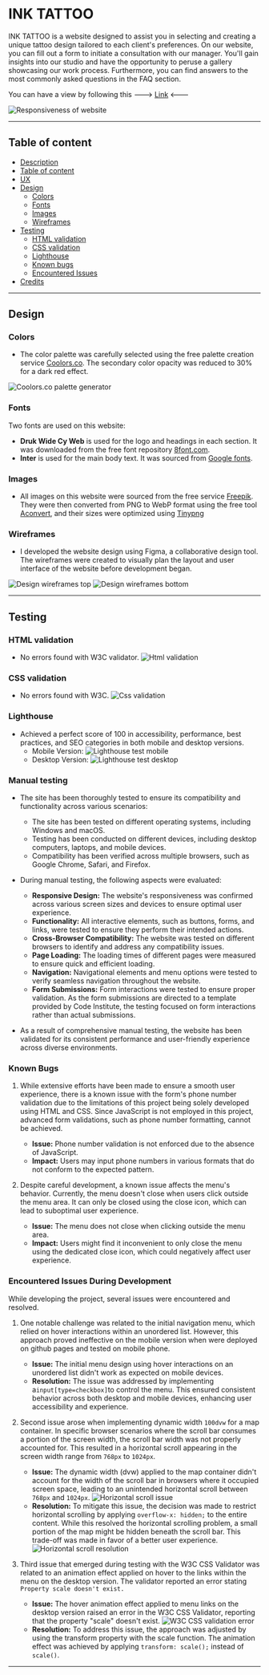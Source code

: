 # INK TATTOO

INK TATTOO is a website designed to assist you in selecting and creating a unique tattoo design tailored to each client's preferences.
On our website, you can fill out a form to initiate a consultation with our manager.
You'll gain insights into our studio and have the opportunity to peruse a gallery showcasing our work process.
Furthermore, you can find answers to the most commonly asked questions in the FAQ section.

You can have a view by following this ---> [Link](https://genaplem.github.io/ink_tattoo/) <---

![Responsiveness of website](./README/images/website/responsiveness.png)

- - -

## Table of content
- [Description](#ink-tattoo)
- [Table of content](#table-of-content)
- [UX]()
- [Design](#design)
  - [Colors](#colors)
  - [Fonts](#fonts)
  - [Images](#images)
  - [Wireframes](#wireframes)
- [Testing](#testing)
  - [HTML validation](#html-validation)
  - [CSS validation](#css-validation)
  - [Lighthouse](#lighthouse)
  - [Known bugs](#known-bugs)
  - [Encountered Issues](#encountered-issues-during-development)
- [Credits]()

- - -
## Design

### Colors
- The color palette was carefully selected using the free palette creation service [Coolors.co](https://coolors.co/). The secondary color opacity was reduced to 30% for a dark red effect.

![Coolors.co palette generator](./README/images/design/colors_palette.png)

### Fonts
Two fonts are used on this website:
- **Druk Wide Cy Web** is used for the logo and headings in each section. It was downloaded from the free font repository [8font.com](https://8font.com/).
- **Inter** is used for the main body text. It was sourced from [Google fonts](https://fonts.google.com/).

### Images
- All images on this website were sourced from the free service [Freepik](https://www.freepik.com/).
They were then converted from PNG to WebP format using the free tool [Aconvert](https://www.aconvert.com/), and their sizes were optimized using [Tinypng](https://tinypng.com/)

### Wireframes
- I developed the website design using Figma, a collaborative design tool. The wireframes were created to visually plan the layout and user interface of the website before development began.

![Design wireframes top](./README/images/design/ink_tattoo_design_1.png)
![Design wireframes bottom](./README/images/design/ink_tattoo_design_2.png)
- - -
## Testing

### HTML validation
- No errors found with W3C validator.
  ![Html validation](./README/images/validations/html_validation_success.png)

### CSS validation
- No errors found with W3C.
  ![Css validation](./README/images/validations/css_validation_success.png)

### Lighthouse
- Achieved a perfect score of 100 in accessibility, performance, best practices, and SEO categories in both mobile and desktop versions.
  - Mobile Version:
    ![Lighthouse test mobile](./README/images/lighthouse/lighthouse_mobile.png)
  - Desktop Version:
    ![Lighthouse test desktop](./README/images/lighthouse/lighthouse_desktop.png)


### Manual testing
- The site has been thoroughly tested to ensure its compatibility and functionality across various scenarios:
  - The site has been tested on different operating systems, including Windows and macOS.
  - Testing has been conducted on different devices, including desktop computers, laptops, and mobile devices.
  - Compatibility has been verified across multiple browsers, such as Google Chrome, Safari, and Firefox.


- During manual testing, the following aspects were evaluated:
  - **Responsive Design:** The website's responsiveness was confirmed across various screen sizes and devices to ensure optimal user experience.
  - **Functionality:** All interactive elements, such as buttons, forms, and links, were tested to ensure they perform their intended actions.
  - **Cross-Browser Compatibility:** The website was tested on different browsers to identify and address any compatibility issues.
  - **Page Loading:** The loading times of different pages were measured to ensure quick and efficient loading.
  - **Navigation:** Navigational elements and menu options were tested to verify seamless navigation throughout the website.
  - **Form Submissions:** Form interactions were tested to ensure proper validation. As the form submissions are directed to a template provided by Code Institute, the testing focused on form interactions rather than actual submissions.


- As a result of comprehensive manual testing, the website has been validated for its consistent performance and user-friendly experience across diverse environments.

### Known Bugs
1. While extensive efforts have been made to ensure a smooth user experience, there is a known issue with the form's phone number validation due to the limitations of this project being solely developed using HTML and CSS. Since JavaScript is not employed in this project, advanced form validations, such as phone number formatting, cannot be achieved.

   - **Issue:** Phone number validation is not enforced due to the absence of JavaScript.
   - **Impact:** Users may input phone numbers in various formats that do not conform to the expected pattern.


2. Despite careful development, a known issue affects the menu's behavior. Currently, the menu doesn't close when users click outside the menu area. It can only be closed using the close icon, which can lead to suboptimal user experience.
    - **Issue:** The menu does not close when clicking outside the menu area.
    - **Impact:** Users might find it inconvenient to only close the menu using the dedicated close icon, which could negatively affect user experience.

### Encountered Issues During Development

While developing the project, several issues were encountered and resolved.
1. One notable challenge was related to the initial navigation menu, which relied on hover interactions within an unordered list. However, this approach proved ineffective on the mobile version when were deployed on github pages and tested on mobile phone.
   - **Issue:** The initial menu design using hover interactions on an unordered list didn't work as expected on mobile devices.
   - **Resolution:** The issue was addressed by implementing a`input[type=checkbox]`to control the menu. This ensured consistent behavior across both desktop and mobile devices, enhancing user accessibility and experience.


2. Second issue arose when implementing dynamic width `100dvw` for a map container. In specific browser scenarios where the scroll bar consumes a portion of the screen width, the scroll bar width was not properly accounted for. This resulted in a horizontal scroll appearing in the screen width range from ```768px``` to ```1024px```.
   - **Issue:** The dynamic width (dvw) applied to the map container didn't account for the width of the scroll bar in browsers where it occupied screen space, leading to an unintended horizontal scroll between `768px` and `1024px`.
   ![Horizontal scroll issue](./README/images/issues/issue_hr_scroll.jpg)
   - **Resolution:** To mitigate this issue, the decision was made to restrict horizontal scrolling by applying `overflow-x: hidden;` to the entire content. While this resolved the horizontal scrolling problem, a small portion of the map might be hidden beneath the scroll bar. This trade-off was made in favor of a better user experience.
   ![Horizontal scroll resolution](./README/images/issues/fixed_hr_scroll.jpg)


3. Third issue that emerged during testing with the W3C CSS Validator was related to an animation effect applied on hover to the links within the menu on the desktop version. The validator reported an error stating `Property scale doesn't exist.`
   - **Issue:** The hover animation effect applied to menu links on the desktop version raised an error in the W3C CSS Validator, reporting that the property "scale" doesn't exist.
   ![W3C CSS validation error](./README/images/validations/css_validation_error.png)
   - **Resolution:** To address this issue, the approach was adjusted by using the transform property with the scale function. The animation effect was achieved by applying `transform: scale();` instead of `scale()`.
- - -
